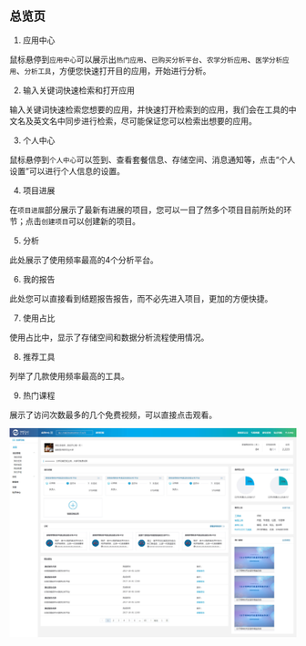 ## 总览页

1. 应用中心

鼠标悬停到`应用中心`可以展示出`热门应用`、`已购买分析平台`、`农学分析应用`、`医学分析应用`、`分析工具`，方便您快速打开目的应用，开始进行分析。

2. 输入关键词快速检索和打开应用

输入关键词快速检索您想要的应用，并快速打开检索到的应用，我们会在工具的中文名及英文名中同步进行检索，尽可能保证您可以检索出想要的应用。

3. 个人中心

鼠标悬停到`个人中心`可以签到、查看套餐信息、存储空间、消息通知等，点击“个人设置”可以进行个人信息的设置。

4. 项目进展

在`项目进展`部分展示了最新有进展的项目，您可以一目了然多个项目目前所处的环节；点击`创建项目`可以创建新的项目。

5. 分析

此处展示了使用频率最高的4个分析平台。

6. 我的报告

此处您可以直接看到结题报告报告，而不必先进入项目，更加的方便快捷。

7. 使用占比

使用占比中，显示了存储空间和数据分析流程使用情况。

8. 推荐工具

列举了几款使用频率最高的工具。

9. 热门课程

展示了访问次数最多的几个免费视频，可以直接点击观看。

![overview-page](./img/overview-page.jpg)